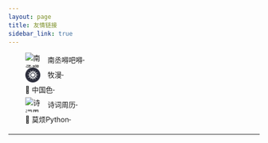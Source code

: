 ```yaml
---
layout: page
title: 友情链接
sidebar_link: true
---
```

<style>
    .link-list li{
        list-style: none;overflow:hidden;
    }
    .link-list li img{
        height:30px;
        width:30px;
        display: block;
        float: left;
        margin-right: 15px;
    }
    .link-list li span{
        float:left;
        line-height: 30px;
    }
    
</style>
<ul style="margin: 10px;" class="link-list">
    <li><a href="https://friday-go.icu" target="_blank" title="南丞嘚吧嘚"><img src="/assets/images/nancheng.ico" alt="南丞嘚吧嘚"> &nbsp;<span>南丞嘚吧嘚</span></a></li>	
    <li><a href="http://animtv.cn/" target="_blank" title="牧漫"><img src="/assets/images/muma.png" alt="牧漫"> &nbsp;<span>牧漫</span></a></li>
    <li><a href="http://zhongguose.com/" target="_blank" title="中国色"> &nbsp;<span> 🔗 中国色</span></a></li>	
    <li><a href="https://shici.store/poetry-calendar/" target="_blank" title="诗词周历"> <img src="https://shici.store/poetry-calendar/assets/favicon/favicon.ico" alt="诗词周历"> &nbsp;<span> 诗词周历</span></a></li>	
    <li><a href="https://morvanzhou.github.io/" target="_blank" title="莫烦Python"> &nbsp;<span> 🔗 莫烦Python</span></a></li> 
</ul>


---



